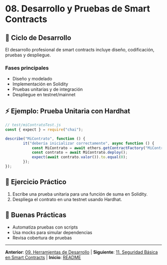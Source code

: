 # 08. Desarrollo y Pruebas de Smart Contracts

## 🧪 Ciclo de Desarrollo

El desarrollo profesional de smart contracts incluye diseño, codificación, pruebas y despliegue.

### Fases principales

- Diseño y modelado
- Implementación en Solidity
- Pruebas unitarias y de integración
- Despliegue en testnet/mainnet

## ⚡ Ejemplo: Prueba Unitaria con Hardhat

```javascript
// test/miContratoTest.js
const { expect } = require("chai");

describe("MiContrato", function () {
		it("debería inicializar correctamente", async function () {
			const MiContrato = await ethers.getContractFactory("MiContrato");
			const contrato = await MiContrato.deploy();
			expect(await contrato.valor()).to.equal(0);
		});
});
```

## 📝 Ejercicio Práctico

1. Escribe una prueba unitaria para una función de suma en Solidity.
2. Despliega el contrato en una testnet usando Hardhat.

## 🎯 Buenas Prácticas

- Automatiza pruebas con scripts
- Usa mocks para simular dependencias
- Revisa cobertura de pruebas

---

**Anterior**: [09. Herramientas de Desarrollo](./09-herramientas-desarrollo.md) | **Siguiente**: [11. Seguridad Básica en Smart Contracts](./11-seguridad-basica-smart-contracts.md) | **Inicio**: [README](../README.md)

